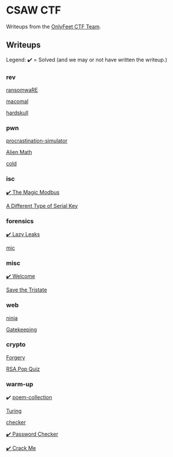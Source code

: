 # CSAW CTF

Writeups from the [OnlyFeet CTF Team](https://ctftime.org/team/144644).

## Writeups

Legend: ✔️ = Solved (and we may or not have written the writeup.)

### rev

[ransomwaRE](./ransomware/)

[macomal](./macomal/)

[hardskull](./hardskull/)

### pwn

[procrastination-simulator](./procrastination-simulator/)

[Alien Math](./alien-math/)

[cold](./cold/)

### isc

[✔️ The Magic Modbus](./the-magic-modbus/)

[A Different Type of Serial Key](./a-different-type-of-serial-key/)

### forensics

[✔️ Lazy Leaks](./lazy-leaks/)

[mic](./mic/)

### misc

[✔️ Welcome](./welcome/)

[Save the Tristate](./save-the-tristate/)

### web

[ninja](./ninja/)

[Gatekeeping](./gatekeeping/)

### crypto

[Forgery](./forgery/)

[RSA Pop Quiz](./rsa-pop-quiz/)

### warm-up

✔️ [poem-collection](./poem-collection/)

[Turing](./turing/)

[checker](./Checker/)

[✔️ Password Checker](./password-checker/)

[✔️ Crack Me](./crack-me/)
